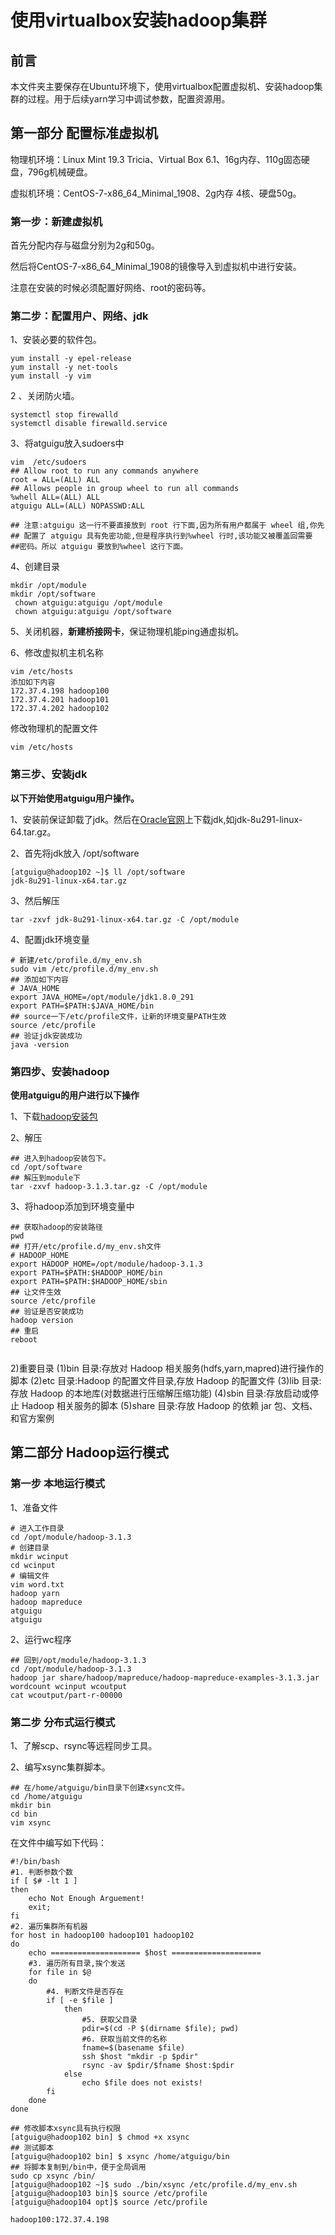 # 使用virtualbox安装hadoop集群

## 前言

本文件夹主要保存在Ubuntu环境下，使用virtualbox配置虚拟机、安装hadoop集群的过程。用于后续yarn学习中调试参数，配置资源用。

## 第一部分 配置标准虚拟机

物理机环境：Linux Mint 19.3 Tricia、Virtual Box 6.1、16g内存、110g固态硬盘，796g机械硬盘。

虚拟机环境：CentOS-7-x86_64_Minimal_1908、2g内存 4核、硬盘50g。

### 第一步：新建虚拟机

首先分配内存与磁盘分别为2g和50g。

然后将CentOS-7-x86_64_Minimal_1908的镜像导入到虚拟机中进行安装。

注意在安装的时候必须配置好网络、root的密码等。

### 第二步：配置用户、网络、jdk

1、安装必要的软件包。

```shell
yum install -y epel-release 
yum install -y net-tools
yum install -y vim

```

2 、关闭防火墙。

```shell
systemctl stop firewalld
systemctl disable firewalld.service
```

3、将atguigu放入sudoers中

```shell
vim  /etc/sudoers
## Allow root to run any commands anywhere
root = ALL=(ALL) ALL
## Allows people in group wheel to run all commands
%whell ALL=(ALL) ALL
atguigu ALL=(ALL) NOPASSWD:ALL

## 注意:atguigu 这一行不要直接放到 root 行下面,因为所有用户都属于 wheel 组,你先
## 配置了 atguigu 具有免密功能,但是程序执行到%wheel 行时,该功能又被覆盖回需要
##密码。所以 atguigu 要放到%wheel 这行下面。

```

4、创建目录

```shell
mkdir /opt/module
mkdir /opt/software
 chown atguigu:atguigu /opt/module
 chown atguigu:atguigu /opt/software
```

5、关闭机器，**新建桥接网卡**，保证物理机能ping通虚拟机。

6、修改虚拟机主机名称

```shell
vim /etc/hosts
添加如下内容
172.37.4.198 hadoop100
172.37.4.201 hadoop101
172.37.4.202 hadoop102
```

修改物理机的配置文件

```shell
vim /etc/hosts
```

### 第三步、安装jdk

**以下开始使用atguigu用户操作。**

1、安装前保证卸载了jdk。然后在[Oracle官网](https://www.oracle.com/java/technologies/javase/javase-jdk8-downloads.html)上下载jdk,如jdk-8u291-linux-64.tar.gz。

2、首先将jdk放入 /opt/software

```shell
[atguigu@hadoop102 ~]$ ll /opt/software
jdk-8u291-linux-x64.tar.gz
```

3、然后解压

```shell
tar -zxvf jdk-8u291-linux-x64.tar.gz -C /opt/module
```

4、配置jdk环境变量

```shell
# 新建/etc/profile.d/my_env.sh
sudo vim /etc/profile.d/my_env.sh
## 添加如下内容
# JAVA_HOME
export JAVA_HOME=/opt/module/jdk1.8.0_291
export PATH=$PATH:$JAVA_HOME/bin
## source一下/etc/profile文件，让新的环境变量PATH生效
source /etc/profile
## 验证jdk安装成功
java -version
```

### 第四步、安装hadoop

**使用atguigu的用户进行以下操作**

1、下载[hadoop安装包](https://archive.apache.org/dist/hadoop/common/hadoop-3.1.3/)

2、解压

```shell
## 进入到hadoop安装包下。
cd /opt/software
## 解压到module下
tar -zxvf hadoop-3.1.3.tar.gz -C /opt/module

```

3、将hadoop添加到环境变量中

```shell
## 获取hadoop的安装路径
pwd
## 打开/etc/profile.d/my_env.sh文件
# HADOOP_HOME
export HADOOP_HOME=/opt/module/hadoop-3.1.3
export PATH=$PATH:$HADOOP_HOME/bin
export PATH=$PATH:$HADOOP_HOME/sbin
## 让文件生效
source /etc/profile
## 验证是否安装成功
hadoop version
## 重启
reboot


```

2)重要目录
(1)bin 目录:存放对 Hadoop 相关服务(hdfs,yarn,mapred)进行操作的脚本
(2)etc 目录:Hadoop 的配置文件目录,存放 Hadoop 的配置文件
(3)lib 目录:存放 Hadoop 的本地库(对数据进行压缩解压缩功能)
(4)sbin 目录:存放启动或停止 Hadoop 相关服务的脚本
(5)share 目录:存放 Hadoop 的依赖 jar 包、文档、和官方案例

## 第二部分 Hadoop运行模式

### 第一步 本地运行模式

1、准备文件

```shell
# 进入工作目录
cd /opt/module/hadoop-3.1.3
# 创建目录
mkdir wcinput
cd wcinput
# 编辑文件
vim word.txt
hadoop yarn
hadoop mapreduce
atguigu
atguigu

```

2、运行wc程序

```shell
## 回到/opt/module/hadoop-3.1.3
cd /opt/module/hadoop-3.1.3
hadoop jar share/hadoop/mapreduce/hadoop-mapreduce-examples-3.1.3.jar wordcount wcinput wcoutput
cat wcoutput/part-r-00000 

```



### 第二步 分布式运行模式

1、了解scp、rsync等远程同步工具。

2、编写xsync集群脚本。

```shell
## 在/home/atguigu/bin目录下创建xsync文件。
cd /home/atguigu
mkdir bin
cd bin
vim xsync
```

在文件中编写如下代码：

```shell
#!/bin/bash
#1. 判断参数个数
if [ $# -lt 1 ]
then
    echo Not Enough Arguement!
    exit;
fi
#2. 遍历集群所有机器
for host in hadoop100 hadoop101 hadoop102
do
    echo ==================== $host ====================
    #3. 遍历所有目录,挨个发送
    for file in $@
    do
        #4. 判断文件是否存在
        if [ -e $file ]
            then
                #5. 获取父目录
                pdir=$(cd -P $(dirname $file); pwd)
                #6. 获取当前文件的名称
                fname=$(basename $file)
                ssh $host "mkdir -p $pdir"
                rsync -av $pdir/$fname $host:$pdir
            else
                echo $file does not exists!
        fi
    done
done
```

``` shell
## 修改脚本xsync具有执行权限
[atguigu@hadoop102 bin] $ chmod +x xsync
## 测试脚本
[atguigu@hadoop102 bin] $ xsync /home/atguigu/bin
## 将脚本复制到/bin中，便于全局调用
sudo cp xsync /bin/
[atguigu@hadoop102 ~]$ sudo ./bin/xsync /etc/profile.d/my_env.sh
[atguigu@hadoop103 bin]$ source /etc/profile
[atguigu@hadoop104 opt]$ source /etc/profile
```











```
hadoop100:172.37.4.198
```

